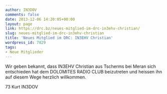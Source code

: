 ```yaml
---
author: IN3DOV
comments: false
date: 2013-12-06 14:20:05+00:00
layout: page
link: https://drc.bz/neues-mitglied-im-drc-in3ehv-christian/
slug: neues-mitglied-im-drc-in3ehv-christian
title: 'Neues Mitglied im DRC: IN3EHV Christian'
wordpress_id: 7829
tags:
- Neue Mitglieder
---
```


Wir geben bekannt, dass IN3EHV Christian aus Tscherms bei Meran sich entschieden hat dem DOLOMITES RADIO CLUB beizutreten und heissen ihn auf diesem Wege herzlich willkommen.

73 Kurt IN3DOV


